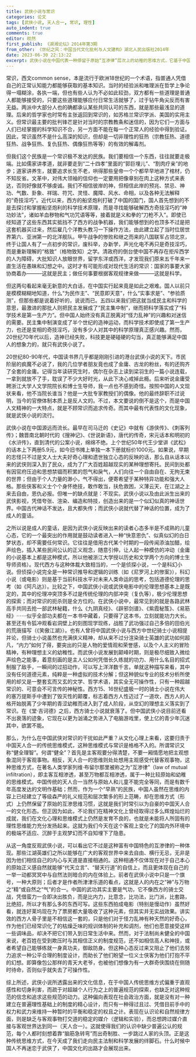 ```yaml
---
title: 武侠小说与常识
categories: 论文
tags: [武侠小说, 天人合一, 常识, 理性]
auto_indent: true
comments: true
editor: 皎然
first_publish: 《湖湘论坛》2014年第3期
from_other: 《世纪之风：中国当代文化批判与人文建构》湖北人民出版社2014年
date: 2023-06-30 22:13:22
excerpt: 武侠小说在中国代表一种停留于原始“互渗律”层次上的幼稚的思维方式，它基于中国传统“天人合一”的自然观和人性观，弥漫于中国从下层民众到高级知识分子的思想深处，是对主客相分的健全常识的一种遮蔽和解构。在今天武侠精神向影视和电脑游戏的渗透更是使人们沉溺于幻想而忽视了对社会公正体制和合理的思维方式的重建，亟待我们在大众中普及一种起码的理性即健全理智。
---
```

常识，西文common sense，本是流行于欧洲18世纪的一个术语，指普通人凭借自己的正常认知能力都能够获取的基本知识。当时的经验派和唯理派在哲学上争论得一塌糊涂，各执一端，但也有些人认为不必如此较劲，双方都有一些道理是普通人都能够接受的，只要这些道理能够应付日常生活就够了，过于钻牛角尖反而有害无益。两派中大部分人也的确都承认某些共同认可的东西，就是那些最浅显的道理。后来的哲学家也时常有主张返回到常识的，如苏格兰常识学派、美国的实用主义。但常识最主要的批判锋芒是针对当时的宗教教条和迷信的，因为它们一方面与人们已经掌握的科学知识不合，另一方面不能在每一个正常人的经验中得到验证。因此，常识虽然不是什么高深的知识，但却是一切非理性的狂热（宗教狂热、道德狂热、战争狂热、复仇狂热、偶像狂热等等）的有效的解毒剂。

但我们这个民族是一个常识极不发达的民族。我们要相信一个东西，往往就要走极端。比如儒家讲孝道，就非要走到“二十四孝”里面的“郭巨埋儿”、“割肉疗亲”的地步；道家讲养生，就要追求长生不老，哄得那些皇帝一个个都早早地进了棺材，仍不知反省。文革中，对伟大领袖的信仰也一定要用把像章别在肉上这种方式来表达，否则好像就不够虔诚。我们不相信彼岸的神，但相信此岸的预兆、禁忌、神功、气数、卦象、祥瑞、符咒、灵怪、魔障、风水、命相，以及各种无法解释的“奇技淫巧”。近代以来，西方的船坚炮利打破了中国的国门，国人首先想到的不是去探讨和掌握船坚炮利的科学技术原理，而是寻找能够破解西方奇技淫巧的“神功妙法”，诸如羊血秽物和气功咒语等等，接着就是义和拳的“刀枪不入”。即使已经知道了这些东西其实抵挡不了西方的战争机器，我们能够想到的也顶多不过是把这套机器买过来，然后雇几个洋教头教习一下操作方法，由此建立起了当时位居世界第六、亚洲第一的北洋舰队。甲午战争的惨败和继之而来的八国联军占领北京，终于让国人有了一点初步的常识，废科举，办新学，声光化电不再只是奇技淫巧，而是重新理解的“格致”（格物致知）之学。清政府的倒台使中国不再存在拒斥西学的人为障碍，大批知识人放眼世界，留学东洋或西洋，才发现我们原来五千年来一直生活在愚昧和幻想之中。这时才有可能形成对现代生活的常识：国家的事要大家协商着办———这就是民主；做任何事要根据客观规律来做———这就是科学。

但这两句看起来毫无新意的大白话，在中国实行起来竟是如此之艰难。国人以前只是模模糊糊地知道，什么“为民作主”、“民意即天意”，什么“实事求是”、“参验质测”，但那些都是说着好听的，说说而已。五四以来我们把这就当成民主和科学的意思，最激进的那批人则把民主发展成了“民主集中制”，继而把科学落实成了“科学技术是第一生产力”。但中国人始终没有真正脱离对“怪力乱神”的兴趣和对迷信的需要。民主集中制演变成了半个世纪的造神运动，而科学技术即使成了第一生产力，也还是变相的奇技淫巧，没有多少人对其中的科学原理真正感兴趣。然而，20世纪70年代以后，造神已经失败，科技更是硬碰硬的勾当，真正能够满足中国人的想象力的，就只有武侠小说了。

20世纪80-90年代，中国读书界几乎都是刚刚引进的港台武侠小说的天下。市民阶层的疯魔不必说了，我的几位学者朋友竟也成了金庸、古龙的粉丝，有的还购齐了全套的金庸。记得当年读研究生时，偶尔在杂志上读到梁羽生的一篇小说连载，一拿到就放不了手，耽误了不少大好时光，从此下决心戒掉此瘾。后来听说金庸受聘浙江大学人文学院院长和博士生导师，我一点也不感到奇怪。按照中国的人文现状来看，他不当院长谁当？他是一大批专家教授们的偶像。他的最终辞职不过说明，当今的官僚体制本质上是反人文的。不过，本文要说的倒不是这个，而是中国人文精神的一大特点，就是不顾常识而追求传奇。而其中最有代表性的文化现象，就是武侠小说的流行。

武侠小说在中国源远而流长。最早在司马迁的《史记》中就有《游侠传》、《刺客列传》；魏晋南北朝时代的《搜神记》、《世说新语》，唐代的传奇，宋元话本和明初的《水浒传》，直到清代的公案小说，绵绵不绝。上个世纪50年代王少堂讲《武松》的话本上下两册5.9元，如今旧书摊上单独一本下册就标价1000元。如果说，早期的志怪只不过是文人士大夫好奇心理和遗世独立心态的反映的话，那么自从话本以来的武侠则深入到了民众，成为了广大百姓超越现实的某种理想寄托。民间到处都有因官府压迫和思想禁锢而积累的怨气和戾气，人们向往一个自由自在、无拘无束的世界；但由于个人力量的渺小，气不得出，便寄希望于某种特异功能和强大人格。那些侠客和义士个个身怀绝技，敢作敢当，扶危救困，义薄云天，在江湖之上来去自由，恩仇必报。但唯一的缺点就是：不现实。武侠小说以及由此派生出来的武侠影视，凭借夸张、渲染、编造和特技，创造出来的是一个似幻似真的神话世界。中国古代神话不发达，且大都失传；而武侠小说就代替了神话的位置，成为了成人的童话。

之所以说是成人的童话，是因为武侠小说反映出来的读者心态多半是不成熟的儿童心态，它的一个最突出的作用就是鼓动读者进入一种“快意恩仇”、似真似幻的白日梦状态，却不需要任何常识。它往往是借用古代某个时期的一段传闻添油加醋，绘声绘色，插入某些民间公认的正义观念，随意引伸，让人起一种模仿的冲动（金庸的小说基本上都是这种模式，所以他被浙江大学授以历史和文学两个方向的博士生导师资格）。现代西方与这种体裁大致相当的，一个是侦探小说，一个是科幻小说。但侦探小说完全是一种常识推导和逻辑的训练（如《尼罗河上的惨案》），科幻小说（或电影）则是基于当前科技水平对未来人类命运的思考，包括道德伦理的思考（如《阿凡达》）。比较之下，中国武侠小说或武侠电影中的伦理思想基本上是既定的，其中的伦理冲突顶多不过是传统伦理的内部冲突（复仇等），极少伦理思想的探索；而对常识的扼杀则是全方位的。在武侠小说中，最常见到的就是各路武林高手共同去抢一部武林秘籍，什么《九阴真经》、《辟邪剑谱》、《紫霞秘笈》、《易筋经》⋯⋯似乎全部功夫都在一本书中藏着，只要得了这本书，立刻就能功力大长。甚至还有令狐冲观看岩洞壁上的刻图现学现练，战胜了武功强过自己多倍的田伯光的荒唐描写（《笑傲江湖》）。也有人曾将中国武侠小说与西方中世纪骑士小说相提并论，但骑士小说虽然也充满侠义精神，却从来不过分渲染骑士英雄的武功如何超凡，“内力”如何了得，要突出的只是人物的爱情观和荣誉感，以及个人主义的冒险精神，有种理想主义的幼稚性。而武侠小说发展到颠峰时期，则是极尽细致入微绘声绘色之能事，着意刻画的是主人公如何凭借长久练就的功力、用什么名目的招式制服了敌手，一瞬间的过招动作，可以写上洋洋数千言。单就这种描写来看，其中没有任何道德元素，纯粹是一种虚拟的技术分解；但这种貌似专业的技术分析所使用的却又是一整套玄而又玄的文学、哲学术语，其实全无可操作性，只有一种超越常识的、可意会不可言传的神秘性。西方15、16世纪盛极一时的骑士小说在伟大的塞万提斯手中遭到了毁灭性的颠覆，标志着西方人性迈过了一道坎，西方人的人格开始脱离了少年期的青涩幼稚而进入到了成人阶段，从空幻的理想主义落实到了常识。在《堂·吉诃德》之后，西方骑士小说就衰落了。但中国武侠小说目前还看不出衰落的迹象，它现在以更为汹涌之势进入了电脑游戏里，使上亿的青少年沉迷其中，欲罢不能。

那么，为什么在中国武侠对常识的干扰如此严重？从文化心理上来看，这要归责于中国天人合一的传统思维模式，这种思维模式与常识是格格不入的。所谓常识又称“健全理智”。何谓“健全”？首先是主客观要分得清楚，不要一厢情愿地把主观想象混同于客观事物。相反，天人合一的思维则处处想用主观感受代替客观事物，这种思维方式，在著名人类学家列维·布留尔那里被称之为“互渗律”（law of mutual infiltration），即主客互相渗透，甚至万物都互相渗透，属于一种比较原始和幼稚的思维模式。中国传统的天人合一当然与原始人和儿童不能完全等同，而是有数千年高度发达的文明作基础；然而，作为一个“早熟”的民族，中国人虽然在思维的内容上已经建立了等级森严的礼义规范和层次繁多的形上范畴，却在思维方式（形式）上仍然保留了原始的互渗思维习惯，这就是我们时常引以为自豪的中国天人合一的文化形态。但正因为如此，不论我们在精神文化上曾经取得过多么辉煌灿烂的成就，我们在文化心理和思维模式上仍然是发育不良的，也就是未能将人所固有的理性思维能力充分发扬起来。这就为我们今天在这个客观上变化了的国内外环境中的极端不适应、沉醉于主观梦幻而不自知埋下了隐患。

从这一角度反观武侠小说，可以看出它不过是这种富有中国特色的互渗律的一种体现。那些江湖英雄们之所以能够在广大的客观世界中来去自由、横行无忌，无非是因为他们相信自己的内心与天道是直接相通的。这种相通不仅体现在对于自己本心的原始正义感自然就能够“代天立言”、“替天行道”的自信上，而且更体现在自己的一举一动都冥冥中与自然法则暗合的内在体验上。前者在武侠小说中只是一个旗号，一种大原则；后者才是作者所津津乐道的看点，这就是人的内在之“神”与万物之“精”或自然之“气”的合一。中国的武功其实主要是气功，它不像西方的骑士交战，凭借蛮力一合即决出胜负，而是比内力，比意念，比功法，比门派，比套路，比绝招，所以才有那么多的东西可写。这些东西拍成电影（特别是慢动作）虽然好看，就连好莱坞现在为了票房都大量吸收了这种元素，但其实并无实战效果。讲实效的西方人骨子里是不相信这一套的，只是他们对于怪力乱神有种天然的好奇心，作为他们已经常识化了的枯燥乏味的规训体制的补充和调剂，他们也愿意接受这样一些调味品，却决不把它们带入到日常生活中来。然而，对于法制尚未健全的中国来说，老百姓在受到欺压时与其相信正义的制度规范，还不如相信高人和神技，或者希望自己能够练就一身真功夫，御敌防身。但这种心态反过来又阻止了他们去努力追求一种公平合理的制度设计，而助长了他们盼望一位义士侠客为他们打抱不平的幻想。即算像包公那样的青天大老爷，也被他们想像为有一大群奇侠围绕在侧随时待命，否则似乎就失去了可操作性。

综上所述，武侠小说所透露出来的文化信息，在于中国人传统思维方式偏重于直观感性和切身利害，而疏于对超越个人行为之上的普遍规范的探索，也缺乏对这种规范的信念和追求这些规范的动力。这种偏向表现在社会政治方面，就是没有对一种建立在普遍理性基础上的制度的精心设计，而只有一种得过且过、凭借目前手中的权力和武力来维持一种暂时的平衡和稳定的权且之计。表现在认识论和自然规律方面，则是缺乏与客观事物打交道的稳定的媒介（逻辑和实验），而总想跨过媒介直接与客观世界达到同一（天人合一）。这就使得我们的认识中缺少普遍公认的规范，每个人都时刻想着靠“脑筋急转弯”而出奇制胜、一步跳过人家的头顶。正是这种传统思维方式，在今天成了我们走向民主法制和科学发展的绊脚石。什么时候中国人不再迷恋于武侠了，中国文化的出路才会展现出来。
